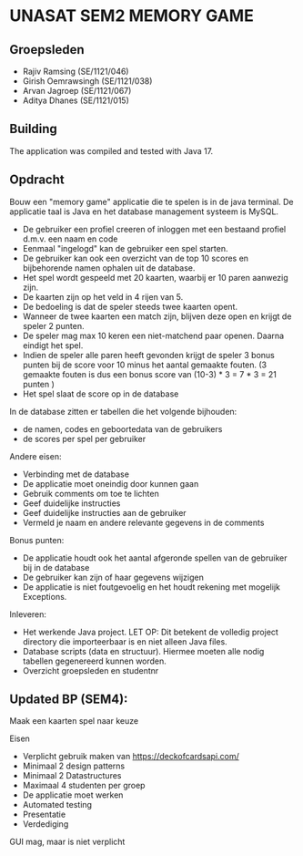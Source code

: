 # UNASAT SEM2 MEMORY GAME

## Groepsleden
* Rajiv Ramsing (SE/1121/046)
* Girish Oemrawsingh (SE/1121/038)
* Arvan Jagroep (SE/1121/067)
* Aditya Dhanes (SE/1121/015)

## Building
The application was compiled and tested with Java 17.

## Opdracht
Bouw een "memory game" applicatie die te spelen is in de java terminal. De applicatie taal is Java en het database management systeem is MySQL.

- De gebruiker een profiel creeren of inloggen met een bestaand profiel d.m.v. een naam en code
- Eenmaal "ingelogd" kan de gebruiker een spel starten.
- De gebruiker kan ook een overzicht van de top 10 scores en bijbehorende namen ophalen uit de database.
- Het spel wordt gespeeld met 20 kaarten, waarbij er 10 paren aanwezig zijn.
- De kaarten zijn op het veld in 4 rijen van 5.
- De bedoeling is dat de speler steeds twee kaarten opent.
- Wanneer de twee kaarten een match zijn, blijven deze open en krijgt de speler 2 punten.
- De speler mag max 10 keren een niet-matchend paar openen. Daarna eindigt het spel.
- Indien de speler alle paren heeft gevonden krijgt de speler 3 bonus punten bij de score voor 10 minus het aantal gemaakte fouten. (3 gemaakte fouten is dus een bonus score van (10-3) * 3 = 7 * 3 = 21 punten )
- Het spel slaat de score op in de database


In de database zitten er tabellen die het volgende bijhouden:
- de namen, codes en geboortedata van de gebruikers
- de scores per spel per gebruiker


Andere eisen:
- Verbinding met de database
- De applicatie moet oneindig door kunnen gaan
- Gebruik comments om toe te lichten
- Geef duidelijke instructies
- Geef duidelijke instructies aan de gebruiker
- Vermeld je naam en andere relevante gegevens in de comments

Bonus punten:
- De applicatie houdt ook het aantal afgeronde spellen van de gebruiker bij in de database
- De gebruiker kan zijn of haar gegevens wijzigen
- De applicatie is niet foutgevoelig en het houdt rekening met mogelijk Exceptions.

Inleveren:
- Het werkende Java project. LET OP: Dit betekent de volledig project directory die importeerbaar is en niet alleen Java files.
- Database scripts (data en structuur). Hiermee moeten alle nodig tabellen gegenereerd kunnen worden.
- Overzicht groepsleden en studentnr

## Updated BP (SEM4):
Maak een kaarten spel naar keuze

Eisen
- Verplicht gebruik maken van https://deckofcardsapi.com/
- Minimaal 2 design patterns
- Minimaal 2 Datastructures
- Maximaal 4 studenten per groep
- De applicatie moet werken
- Automated testing
- Presentatie
- Verdediging

GUI mag, maar is niet verplicht
